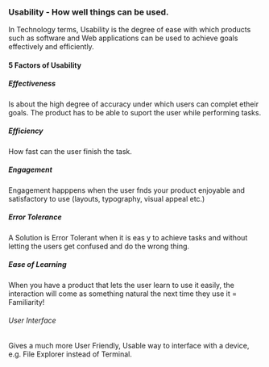 

### Usability - How well things can be used.
In Technology terms, Usability is the degree of ease with which products such as software and Web applications can be used to achieve goals effectively and efficiently.

#### 5 Factors of Usability

##### Effectiveness
Is about the high degree of accuracy under which users can complet etheir goals. The product  has to be able to suport the user while performing tasks.

##### Efficiency
How fast can the user finish the task.

##### Engagement
Engagement happpens when the user fnds your product enjoyable and satisfactory to use (layouts, typography, visual appeal etc.)

##### Error Tolerance
A Solution is Error Tolerant when it is eas y to achieve tasks and without letting the users get confused and do the wrong thing.

##### Ease of Learning
When you have a product that lets the user learn to use it easily, the interaction will come as something natural the next time they use it = Familiarity!


###### User Interface
Gives a much more User Friendly, Usable way to interface with a device, e.g. File Explorer instead of Terminal.



